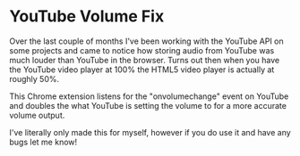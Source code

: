 # YouTube Volume Fix

Over the last couple of months I've been working with the YouTube API on some projects and came to notice how storing audio from YouTube was much louder than YouTube in the browser. Turns out then when you have the YouTube video player at 100% the HTML5 video player is actually at roughly 50%.

This Chrome extension listens for the "onvolumechange" event on YouTube and doubles the what YouTube is setting the volume to for a more accurate volume output.

I've literally only made this for myself, however if you do use it and have any bugs let me know!